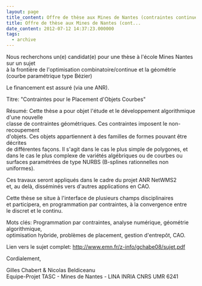 ```yaml
---
layout: page
title_content: Offre de thèse aux Mines de Nantes (contraintes continues & géométrie)
title: Offre de thèse aux Mines de Nantes (cont...
date_content: 2012-07-12 14:37:23.000000
tags:
  - archive
---
```

Nous recherchons un(e) candidat(e) pour une thèse à l'école Mines Nantes sur
un sujet  
à la frontière de l'optimisation combinatoire/continue et la géométrie (courbe
paramétrique type Bézier)  
  
Le financement est assuré (via une ANR).  
  
Titre: "Contraintes pour le Placement d'Objets Courbes"  
  
Résumé: Cette thèse a pour objet l'étude et le développement algorithmique
d'une nouvelle  
classe de contraintes géométriques. Ces contraintes imposent le non-
recoupement  
d'objets. Ces objets appartiennent à des familles de formes pouvant être
décrites  
de différentes façons. Il s'agit dans le cas le plus simple de polygones, et  
dans le cas le plus complexe de variétés algébriques ou de courbes ou  
surfaces paramétrées de type NURBS (B-splines rationnelles non uniformes).  
  
Ces travaux seront appliqués dans le cadre du projet ANR NetWMS2  
et, au delà, disséminés vers d'autres applications en CAO.  
  
Cette thèse se situe à l'interface de plusieurs champs disciplinaires  
et participera, en programmation par contraintes, à la convergence entre  
le discret et le continu.  
  
Mots clés: Programmation par contraintes, analyse numérique, géométrie
algorithmique,  
optimisation hybride, problèmes de placement, gestion d'entrepôt, CAO.  
  
Lien vers le sujet complet: <http://www.emn.fr/z-info/gchabe08/sujet.pdf>  
  
Cordialement,  
  
Gilles Chabert & Nicolas Beldiceanu  
Equipe-Projet TASC - Mines de Nantes - LINA INRIA CNRS UMR 6241


